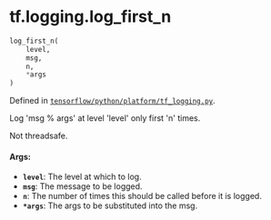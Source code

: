 <div itemscope itemtype="http://developers.google.com/ReferenceObject">
<meta itemprop="name" content="tf.logging.log_first_n" />
</div>

# tf.logging.log_first_n

``` python
log_first_n(
    level,
    msg,
    n,
    *args
)
```



Defined in [`tensorflow/python/platform/tf_logging.py`](https://www.tensorflow.org/code/tensorflow/python/platform/tf_logging.py).

Log 'msg % args' at level 'level' only first 'n' times.

Not threadsafe.

#### Args:

* <b>`level`</b>: The level at which to log.
* <b>`msg`</b>: The message to be logged.
* <b>`n`</b>: The number of times this should be called before it is logged.
* <b>`*args`</b>: The args to be substituted into the msg.